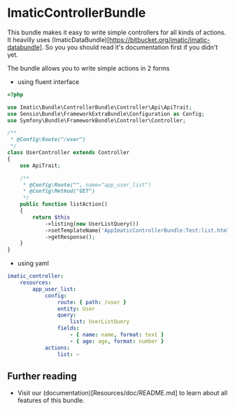 # ImaticControllerBundle

This bundle makes it easy to write simple controllers for all kinds of actions. It heavilly uses (ImaticDataBundle)[https://bitbucket.org/imatic/imatic-databundle]. So you you should read it's documentation first if you didn't yet.

The bundle allows you to write simple actions in 2 forms

- using fluent interface

```php
<?php

use Imatic\Bundle\ControllerBundle\Controller\Api\ApiTrait;
use Sensio\Bundle\FrameworkExtraBundle\Configuration as Config;
use Symfony\Bundle\FrameworkBundle\Controller\Controller;

/**
 * @Config\Route("/user")
 */
class UserController extends Controller
{
    use ApiTrait;

    /**
     * @Config\Route("", name="app_user_list")
     * @Config\Method("GET")
     */
    public function listAction()
    {
        return $this
            ->listing(new UserListQuery())
            ->setTemplateName('AppImaticControllerBundle:Test:list.html.twig')
            ->getResponse();
    }
}
```

- using yaml

```yaml
imatic_controller:
    resources:
        app_user_list:
            config:
                route: { path: /user }
                entity: User
                query:
                    list: UserListQuery
                fields:
                    - { name: name, format: text }
                    - { age: age, format: number }
            actions:
                list: ~
```

Further reading
---------------

- Visit our (documentation)[Resources/doc/README.md] to learn about all features of this bundle.

